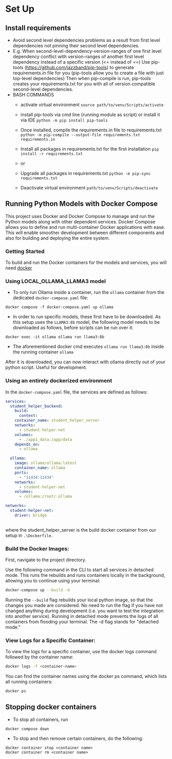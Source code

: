 # Set Up
## Install requirements
- Avoid second level dependencies problems as a result from first level dependencies not pinning their second level dependencies.
- E.g. When second-level-dependency-version-ranges of one first level dependency conflict with version-ranges of another first level dependency instead of a specific version (<= instead of ==)
    Use pip-tools (https://github.com/jazzband/pip-tools) to generate requirements.in file for you (pip-tools allow you to create a file with just top-level dependencies)
    Then when pip-compile is run, pip-tools creates your requirements.txt for you with all of version compatible second-level dependencies.
- BASH COMMANDS
  - activate virtual environment `source path/to/venv/Scripts/activate`
  - install pip-tools via cmd line (running module as script) or install it via IDE
  `python -m pip install pip-tools`

  - Once installed, compile the requirements.in file to requirements.txt
  `python -m pip-compile --output-file requirements.txt requirements.in`

  - Install all packages in requirements.txt for the first installation
  `pip install -r requirements.txt`

  - or
  - Upgrade all packages in requirements.txt
  `python -m pip-sync requirements.txt`

  - Deactivate virtual environment
  `path/to/venv/Scripts/deactivate`

    
## Running Python Models with Docker Compose

This project uses Docker and Docker Compose to manage and run the Python models along with other dependent services.
Docker Compose allows you to define and run multi-container Docker applications with ease.
This will enable smoother development between different components
and also for building and deploying the entire system.

### Getting Started

To build and run the Docker containers for the models and services,
you will need [docker](https://docs.docker.com/engine/install/)

### Using LOCAL_OLLAMA_LLAMA3 model

- To only run Ollama inside a container, run the `ollama` container from the dedicated `docker-compose.yaml` file:

```shell
docker compose -f docker-compose.yaml up ollama 
```

- In order to run specific models, these first have to be downloaded. As this setup uses the `LLAMA3:8b` model,
the following model needs to be downloaded as follows, before scripts can be run over it:

```shell
docker exec -it ollama ollama run llama3:8b
```
- The aforementioned docker cmd executes ``ollama run llama3:8b`` inside the running container `ollama`

After it is downloaded, you can now interact with ollama directly out of your python script. Useful for development.



### Using an entirely dockerized environment

In the `docker-compose.yaml` file, the services are defined as follows:

```yaml
services:
  student_helper_backend:
    build:
      context: .
    container_name: student_helper_server
    networks:
      - student-helper-net
    volumes:
      - ./app1_data:/app/data
    depends_on:
      - ollama

  ollama:
    image: ollama/ollama:latest
    container_name: ollama
    ports:
      - "11434:11434"
    networks:
      - student-helper-net
    volumes:
      - /ollama:/root/.ollama

networks:
  student-helper-net:
    driver: bridge
    
```
where the student_helper_server is the build docker container from our setup in ``.\Dockerfile``.


### Build the Docker Images:

First, navigate to the project directory.

Use the following command in the CLI to start all services in detached mode.
This runs the rebuilds and runs containers locally in the background, allowing you to continue using your terminal:

```sh
docker-compose up --build -d
```
Running the `--build` flag rebuilds your local python image, so that the changes you made are considered.
No need to run the flag if you have not changed anything during development (i.e. you want to test the integration into
another service).
Running in detached mode prevents the logs of all containers from flooding your terminal. The -d flag stands for "detached mode."

### View Logs for a Specific Container:

To view the logs for a specific container, use the docker logs command followed by the container name:

```sh
docker logs -f <container-name>
```
You can find the container names using the docker ps command, which lists all running containers:

```sh
docker ps
```

## Stopping docker containers 
- To stop all containers, run

```shell
docker compose down
```
- To stop and then remove certain containers, do the following:

```shell
docker container stop <container name>
docker container rm <container name>
```

